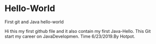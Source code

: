 # Hello-World
First git and Java hello-world

Hi this my first github file and it also contain my first Java-Hello.
This Git start my career on JavaDevelopmen.
Time 6/23/2019.By Hotpot.
